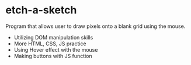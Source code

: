 # etch-a-sketch
Program that allows user to draw pixels onto a blank grid using the mouse.

- Utilizing DOM manipulation skills
- More HTML, CSS, JS practice
- Using Hover effect with the mouse
- Making buttons with JS function